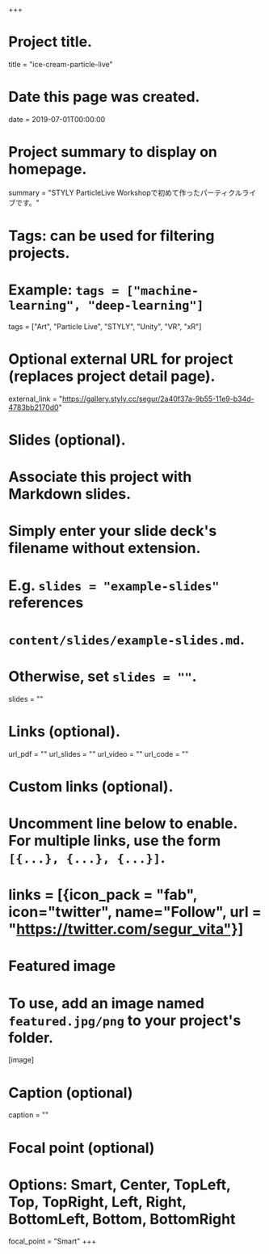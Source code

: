 +++
# Project title.
title = "ice-cream-particle-live"

# Date this page was created.
date = 2019-07-01T00:00:00

# Project summary to display on homepage.
summary = "STYLY ParticleLive Workshopで初めて作ったパーティクルライブです。"

# Tags: can be used for filtering projects.
# Example: `tags = ["machine-learning", "deep-learning"]`
tags = ["Art", "Particle Live", "STYLY", "Unity", "VR", "xR"]

# Optional external URL for project (replaces project detail page).
external_link = "https://gallery.styly.cc/segur/2a40f37a-9b55-11e9-b34d-4783bb2170d0"

# Slides (optional).
#   Associate this project with Markdown slides.
#   Simply enter your slide deck's filename without extension.
#   E.g. `slides = "example-slides"` references 
#   `content/slides/example-slides.md`.
#   Otherwise, set `slides = ""`.
slides = ""

# Links (optional).
url_pdf = ""
url_slides = ""
url_video = ""
url_code = ""

# Custom links (optional).
#   Uncomment line below to enable. For multiple links, use the form `[{...}, {...}, {...}]`.
# links = [{icon_pack = "fab", icon="twitter", name="Follow", url = "https://twitter.com/segur_vita"}]

# Featured image
# To use, add an image named `featured.jpg/png` to your project's folder. 
[image]
  # Caption (optional)
  caption = ""

  # Focal point (optional)
  # Options: Smart, Center, TopLeft, Top, TopRight, Left, Right, BottomLeft, Bottom, BottomRight
  focal_point = "Smart"
+++

